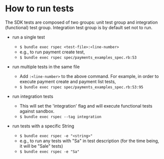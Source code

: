 How to run tests
================

The SDK tests are composed of two groups: unit test group and integration (functional) test group. Integration test group is by default set not to run.

- run a single test
  - `$ bundle exec rspec <test-file>:<line-number>`
  - e.g., to run payment create test,
  - `$ bundle exec rspec spec/payments_examples_spec.rb:53`

- run multiple tests in the same file
  - Add `:<line-number>` to the above command. For example, in order to execute payment create and payment list tests,
  - `$ bundle exec rspec spec/payments_examples_spec.rb:53:95`

- run integration tests
  - This will set the 'integration' flag and will execute functional tests against sandbox.
  - `$ bundle exec rspec --tag integration`
  
- run tests with a specific String
  - `$ bundle exec rspec -e "<string>"`
  - e.g., to run any tests with "Sa" in test description (for the time being, it will be "Sale" tests)
  - `$ bundle exec rspec -e "Sa"`
